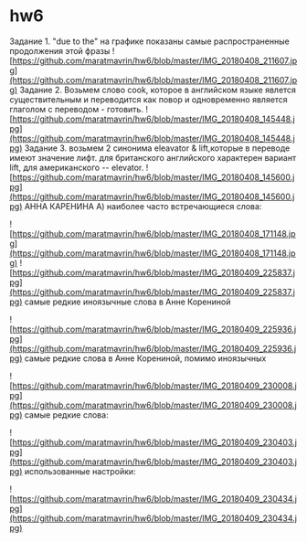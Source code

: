 # hw6
Задание 1. "due to the" на графике показаны самые распространенные продолжения этой фразы
![https://github.com/maratmavrin/hw6/blob/master/IMG_20180408_211607.jpg](https://github.com/maratmavrin/hw6/blob/master/IMG_20180408_211607.jpg)
Задание 2. Возьмем слово cook, которое в английском языке явлется существительным и переводится как повор и одновременно является глаголом с переводом - готовить.
![https://github.com/maratmavrin/hw6/blob/master/IMG_20180408_145448.jpg](https://github.com/maratmavrin/hw6/blob/master/IMG_20180408_145448.jpg)
Задание 3. возьмем 2 синонима eleavator & lift,которые в переводе имеют значение лифт. для британского английского характерен вариант lift, для американского -- elevator.
![https://github.com/maratmavrin/hw6/blob/master/IMG_20180408_145600.jpg](https://github.com/maratmavrin/hw6/blob/master/IMG_20180408_145600.jpg)
АННА КАРЕНИНА
А) наиболее часто встречающиеся слова:

![https://github.com/maratmavrin/hw6/blob/master/IMG_20180408_171148.jpg](https://github.com/maratmavrin/hw6/blob/master/IMG_20180408_171148.jpg)
![https://github.com/maratmavrin/hw6/blob/master/IMG_20180409_225837.jpg](https://github.com/maratmavrin/hw6/blob/master/IMG_20180409_225837.jpg)
самые редкие иноязычные слова в Анне Корениной 

![https://github.com/maratmavrin/hw6/blob/master/IMG_20180409_225936.jpg](https://github.com/maratmavrin/hw6/blob/master/IMG_20180409_225936.jpg)
самые редкие слова в Анне Корениной, помимо иноязычных 

![https://github.com/maratmavrin/hw6/blob/master/IMG_20180409_230008.jpg](https://github.com/maratmavrin/hw6/blob/master/IMG_20180409_230008.jpg)
самые редкие слова:

![https://github.com/maratmavrin/hw6/blob/master/IMG_20180409_230403.jpg](https://github.com/maratmavrin/hw6/blob/master/IMG_20180409_230403.jpg)
использованные настройки:

![https://github.com/maratmavrin/hw6/blob/master/IMG_20180409_230434.jpg](https://github.com/maratmavrin/hw6/blob/master/IMG_20180409_230434.jpg)
